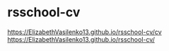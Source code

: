# rsschool-cv
https://ElizabethVasilenko13.github.io/rsschool-cv/cv
https://ElizabethVasilenko13.github.io/rsschool-cv/
